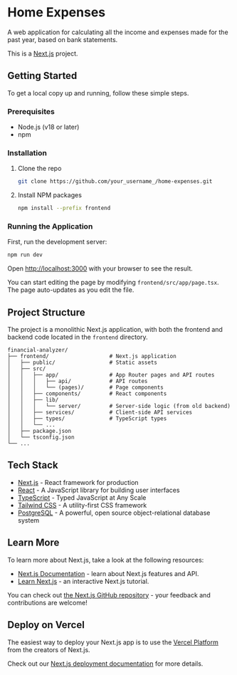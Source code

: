# Home Expenses

A web application for calculating all the income and expenses made for the past year, based on bank statements.

This is a [Next.js](httpshttps://nextjs.org) project.

## Getting Started

To get a local copy up and running, follow these simple steps.

### Prerequisites

- Node.js (v18 or later)
- npm

### Installation

1. Clone the repo
   ```sh
   git clone https://github.com/your_username_/home-expenses.git
   ```
2. Install NPM packages
   ```sh
   npm install --prefix frontend
   ```

### Running the Application

First, run the development server:

```bash
npm run dev
```

Open [http://localhost:3000](http://localhost:3000) with your browser to see the result.

You can start editing the page by modifying `frontend/src/app/page.tsx`. The page auto-updates as you edit the file.

## Project Structure

The project is a monolithic Next.js application, with both the frontend and backend code located in the `frontend` directory.

```
financial-analyzer/
├── frontend/                   # Next.js application
│   ├── public/                 # Static assets
│   ├── src/
│   │   ├── app/                # App Router pages and API routes
│   │   │   ├── api/            # API routes
│   │   │   └── (pages)/        # Page components
│   │   ├── components/         # React components
│   │   ├── lib/
│   │   │   └── server/         # Server-side logic (from old backend)
│   │   ├── services/           # Client-side API services
│   │   ├── types/              # TypeScript types
│   │   └── ...
│   ├── package.json
│   └── tsconfig.json
└── ...
```

## Tech Stack

*   [Next.js](https://nextjs.org/) - React framework for production
*   [React](https://reactjs.org/) - A JavaScript library for building user interfaces
*   [TypeScript](https://www.typescriptlang.org/) - Typed JavaScript at Any Scale
*   [Tailwind CSS](https://tailwindcss.com/) - A utility-first CSS framework
*   [PostgreSQL](https://www.postgresql.org/) - A powerful, open source object-relational database system

## Learn More

To learn more about Next.js, take a look at the following resources:

- [Next.js Documentation](https://nextjs.org/docs) - learn about Next.js features and API.
- [Learn Next.js](https://nextjs.org/learn) - an interactive Next.js tutorial.

You can check out [the Next.js GitHub repository](https://github.com/vercel/next.js) - your feedback and contributions are welcome!

## Deploy on Vercel

The easiest way to deploy your Next.js app is to use the [Vercel Platform](https://vercel.com/new?utm_medium=default-template&filter=next.js&utm_source=create-next-app&utm_campaign=create-next-app-readme) from the creators of Next.js.

Check out our [Next.js deployment documentation](https://nextjs.org/docs/app/building-your-application/deploying) for more details.
